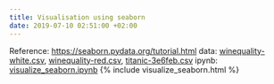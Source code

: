 ```yaml
---
title: Visualisation using seaborn
date: 2019-07-10 02:51:00 +02:00
---
```


Reference: https://seaborn.pydata.org/tutorial.html
data: [winequality-white.csv](/uploads/winequality-white.csv), [winequality-red.csv](/uploads/winequality-red.csv), [titanic-3e6feb.csv](/uploads/titanic-3e6feb.csv)
ipynb: [visualize_seaborn.ipynb](/uploads/visualize_seaborn.ipynb)
{% include visualize_seaborn.html %}